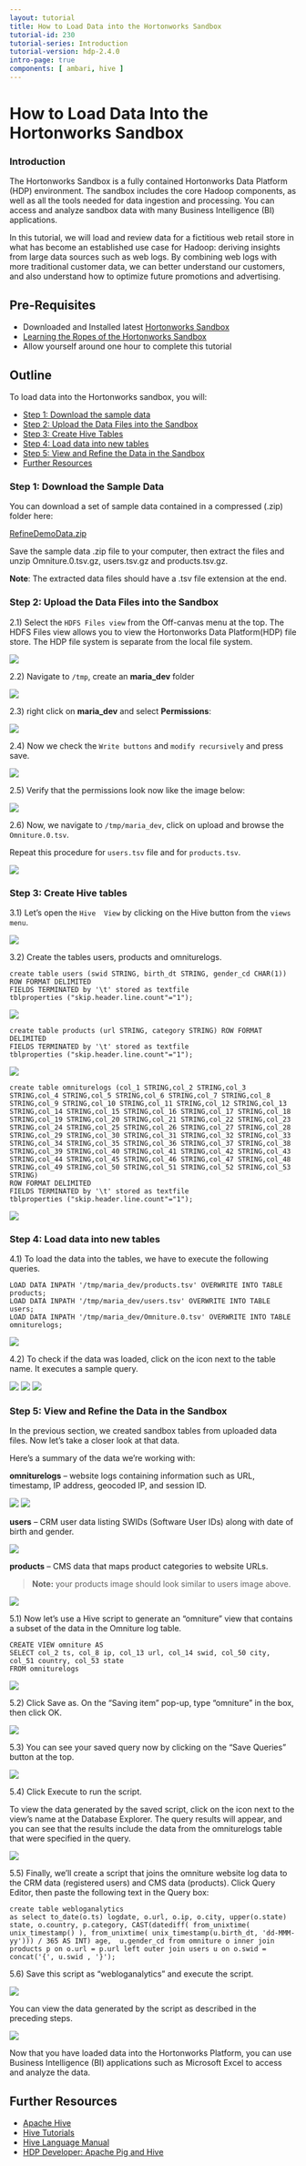 ```yaml
---
layout: tutorial
title: How to Load Data into the Hortonworks Sandbox
tutorial-id: 230
tutorial-series: Introduction
tutorial-version: hdp-2.4.0
intro-page: true
components: [ ambari, hive ]
---
```



# How to Load Data Into the Hortonworks Sandbox

### Introduction

The Hortonworks Sandbox is a fully contained Hortonworks Data Platform (HDP) environment. The sandbox includes the core Hadoop components, as well as all the tools needed for data ingestion and processing. You can access and analyze sandbox data with many Business Intelligence (BI) applications.

In this tutorial, we will load and review data for a fictitious web retail store in what has become an established use case for Hadoop: deriving insights from large data sources such as web logs. By combining web logs with more traditional customer data, we can better understand our customers, and also understand how to optimize future promotions and advertising.

## Pre-Requisites
*  Downloaded and Installed latest [Hortonworks Sandbox](http://hortonworks.com/products/hortonworks-sandbox/#install)
*  [Learning the Ropes of the Hortonworks Sandbox](http://hortonworks.com/hadoop-tutorial/learning-the-ropes-of-the-hortonworks-sandbox/)
*  Allow yourself around one hour to complete this tutorial

## Outline

To load data into the Hortonworks sandbox, you will:

*   [Step 1: Download the sample data](#download-sample-data)
*   [Step 2: Upload the Data Files into the Sandbox](#upload-the-data-files-into-the-sandbox)
*   [Step 3: Create Hive Tables](#create-hive-tables)
*   [Step 4: Load data into new tables](#load-data-into-new-tables)
*   [Step 5: View and Refine the Data in the Sandbox](#view-and-refine-the-data-in-the-sandbox)
*   [Further Resources](#further-resources)

### Step 1: Download the Sample Data <a id="download-sample-data"></a>

You can download a set of sample data contained in a compressed (.zip) folder here:

[RefineDemoData.zip](https://s3.amazonaws.com/hw-sandbox/tutorial8/RefineDemoData.zip)

Save the sample data .zip file to your computer, then extract the files and unzip Omniture.0.tsv.gz, users.tsv.gz and products.tsv.gz.

**Note**: The extracted data files should have a .tsv file extension at the end.

### Step 2: Upload the Data Files into the Sandbox <a id="upload-the-data-files-into-the-sandbox"></a>

2.1) Select the `HDFS Files view` from the Off-canvas menu at the top. The HDFS Files view allows you to view the Hortonworks Data Platform(HDP) file store. The HDP file system is separate from the local file system.

![](/assets/hello-hdp/hdfs_files_view_hello_hdp_lab1.png)

2.2) Navigate to `/tmp`, create an **maria_dev** folder

![](/assets/how-to-load-data-into-sandbox/tmp_maria_dev_folder_load_data_sandbox.png)

2.3) right click on **maria_dev** and select **Permissions**:

![](/assets/how-to-load-data-into-sandbox/permissions_maria_dev_folder_load_data_sandbox.png)

2.4) Now we check the `Write buttons` and `modify recursively` and press save.

![](/assets/how-to-load-data-into-sandbox/write_buttons_modify_recursive_load_data_sandbox.png)

2.5) Verify that the permissions look now like the image below:

![](/assets/how-to-load-data-into-sandbox/verify_permissions_load_data_sandbox.png)

2.6) Now, we navigate to `/tmp/maria_dev`, click on upload and browse the `Omniture.0.tsv`.

Repeat this procedure for `users.tsv` file and for `products.tsv`.

![](/assets/how-to-load-data-into-sandbox/upload_refine_demo_data_load_data_sandbox.png)

### Step 3: Create Hive tables <a id="create-hive-tables"></a>

3.1) Let’s open the `Hive  View` by clicking on the Hive button from the `views menu`.

![](/assets/how-to-load-data-into-sandbox/hive_view_icon_load_data_sandbox.png)

3.2) Create the tables users, products and omniturelogs.

~~~
create table users (swid STRING, birth_dt STRING, gender_cd CHAR(1)) ROW FORMAT DELIMITED
FIELDS TERMINATED by '\t' stored as textfile
tblproperties ("skip.header.line.count"="1");
~~~

![](/assets/how-to-load-data-into-sandbox/create_table_users_load_data_sandbox.png)

~~~
create table products (url STRING, category STRING) ROW FORMAT DELIMITED
FIELDS TERMINATED by '\t' stored as textfile
tblproperties ("skip.header.line.count"="1");
~~~

![](/assets/how-to-load-data-into-sandbox/create_table_products_load_data_sandbox.png)

~~~
create table omniturelogs (col_1 STRING,col_2 STRING,col_3 STRING,col_4 STRING,col_5 STRING,col_6 STRING,col_7 STRING,col_8 STRING,col_9 STRING,col_10 STRING,col_11 STRING,col_12 STRING,col_13 STRING,col_14 STRING,col_15 STRING,col_16 STRING,col_17 STRING,col_18 STRING,col_19 STRING,col_20 STRING,col_21 STRING,col_22 STRING,col_23 STRING,col_24 STRING,col_25 STRING,col_26 STRING,col_27 STRING,col_28 STRING,col_29 STRING,col_30 STRING,col_31 STRING,col_32 STRING,col_33 STRING,col_34 STRING,col_35 STRING,col_36 STRING,col_37 STRING,col_38 STRING,col_39 STRING,col_40 STRING,col_41 STRING,col_42 STRING,col_43 STRING,col_44 STRING,col_45 STRING,col_46 STRING,col_47 STRING,col_48 STRING,col_49 STRING,col_50 STRING,col_51 STRING,col_52 STRING,col_53 STRING)
ROW FORMAT DELIMITED
FIELDS TERMINATED by '\t' stored as textfile
tblproperties ("skip.header.line.count"="1");
~~~

![](/assets/how-to-load-data-into-sandbox/create_table_omniturelogs_load_data_sandbox.png)

### Step 4: Load data into new tables <a id="load-data-into-new-tables"></a>

4.1) To load the data into the tables, we have to execute the following queries.

~~~
LOAD DATA INPATH '/tmp/maria_dev/products.tsv' OVERWRITE INTO TABLE products;
LOAD DATA INPATH '/tmp/maria_dev/users.tsv' OVERWRITE INTO TABLE users;
LOAD DATA INPATH '/tmp/maria_dev/Omniture.0.tsv' OVERWRITE INTO TABLE omniturelogs;
~~~

![](/assets/how-to-load-data-into-sandbox/load_demo_data_load_data_sandbox.png)

4.2) To check if the data was loaded, click on the icon next to the table name. It executes a sample query.

![](/assets/how-to-load-data-into-sandbox/users_sample_data_load_data_sandbox.png)
![](/assets/how-to-load-data-into-sandbox/products_sample_data_load_data_sandbox.png)
![](/assets/how-to-load-data-into-sandbox/omniturelogs_sample_data_load_data_sandbox.png)

### Step 5: View and Refine the Data in the Sandbox <a id="view-and-refine-the-data-in-the-sandbox"></a>

In the previous section, we created sandbox tables from uploaded data files. Now let’s take a closer look at that data.

Here’s a summary of the data we’re working with:

**omniturelogs** – website logs containing information such as URL, timestamp, IP address, geocoded IP, and session ID.

![](/assets/how-to-load-data-into-sandbox/ominturelog_file_firsthalf_load_data_sandbox.png)
![](/assets/how-to-load-data-into-sandbox/omniturelog_file_secondhalf_load_data_sandbox.png)

**users** – CRM user data listing SWIDs (Software User IDs) along with date of birth and gender.

![](/assets/how-to-load-data-into-sandbox/users_file_load_data_sandbox.png)

**products** – CMS data that maps product categories to website URLs.
> **Note:** your products image should look similar to users image above.

![](/assets/how-to-load-data-into-sandbox/products_data_file_load_data_sandbox.png)

5.1) Now let’s use a Hive script to generate an “omniture” view that contains a subset of the data in the Omniture log table.

~~~
CREATE VIEW omniture AS
SELECT col_2 ts, col_8 ip, col_13 url, col_14 swid, col_50 city, col_51 country, col_53 state
FROM omniturelogs
~~~

![](/assets/how-to-load-data-into-sandbox/generate_omniture_subset_data_load_data_sandbox.png)

5.2) Click Save as. On the “Saving item” pop-up, type “omniture” in the box, then click OK.

![](/assets/how-to-load-data-into-sandbox/save_as_omniture_load_data_sandbox.png)

5.3) You can see your saved query now by clicking on the “Save Queries” button at the top.

![](/assets/how-to-load-data-into-sandbox/saved_query_save_queries_tab_load_data_sandbox.png)

5.4) Click Execute to run the script.

To view the data generated by the saved script, click on the icon next to the view’s name at the Database Explorer.
The query results will appear, and you can see that the results include the data from the omniturelogs table that were specified in the query.

![](/assets/how-to-load-data-into-sandbox/omniture_sample_data_load_data_sandbox.png)

5.5) Finally, we’ll create a script that joins the omniture website log data to the CRM data (registered users) and CMS data (products). Click Query Editor, then paste the following text in the Query box:

~~~
create table webloganalytics
as select to_date(o.ts) logdate, o.url, o.ip, o.city, upper(o.state) state, o.country, p.category, CAST(datediff( from_unixtime( unix_timestamp() ), from_unixtime( unix_timestamp(u.birth_dt, 'dd-MMM-yy'))) / 365 AS INT) age,  u.gender_cd from omniture o inner join products p on o.url = p.url left outer join users u on o.swid = concat('{', u.swid , '}');
~~~

5.6) Save this script as “webloganalytics” and execute the script.

![](/assets/how-to-load-data-into-sandbox/create_table_join_omniturelogs_crm_cms_load_data_sandbox.png)

You can view the data generated by the script as described in the preceding steps.

![](/assets/how-to-load-data-into-sandbox/view_webloganalytics_data_load_data_sandbox.png)

Now that you have loaded data into the Hortonworks Platform, you can use Business Intelligence (BI) applications such as Microsoft Excel to access and analyze the data.

## Further Resources <a id="further-resources"></a>
- [Apache Hive](http://hortonworks.com/hadoop/hive/)
- [Hive Tutorials](http://hortonworks.com/hadoop/hive/#tutorials)
- [Hive Language Manual](https://cwiki.apache.org/confluence/display/Hive/LanguageManual+DDL)
- [HDP Developer: Apache Pig and Hive](http://hortonworks.com/training/class/hadoop-2-data-analysis-pig-hive/)

